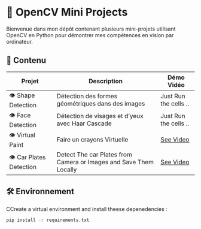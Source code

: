 # 🧠 OpenCV Mini Projects

Bienvenue dans mon dépôt contenant plusieurs mini-projets utilisant OpenCV en Python pour démontrer mes compétences en vision par ordinateur.

## 📁 Contenu

| Projet             | Description                                       | Démo Vidéo                                                                                          |
| ------------------ | ------------------------------------------------- | --------------------------------------------------------------------------------------------------- |
| 👁️ Shape Detection | Détection des formes géométriques dans des images | Just Run the cells ..                                                                               |
| 👁️ Face Detection  | Détection de visages et d’yeux avec Haar Cascade  | Just Run the cells ..                                                                               |
| 👁️ Virtual Paint   | Faire un crayons Virtuelle                        | [See Video](https://drive.google.com/file/d/1u5ImZEJqibLZkUEOpSVHSsjVmchFzoS0/view?usp=sharing) |
| 👁️ Car Plates Detection   | Detect The car Plates from Camera or Images and Save Them Locally                         | [See Video](https://drive.google.com/file/d/1KGmnOmr9Fbnqh-L7R7zAvyRuKWj-3hfu/view?usp=sharing) |

## 🛠️ Environnement

CCreate a virtual environment and install theese depenedencies :

```bash
pip install -r requirements.txt
```
